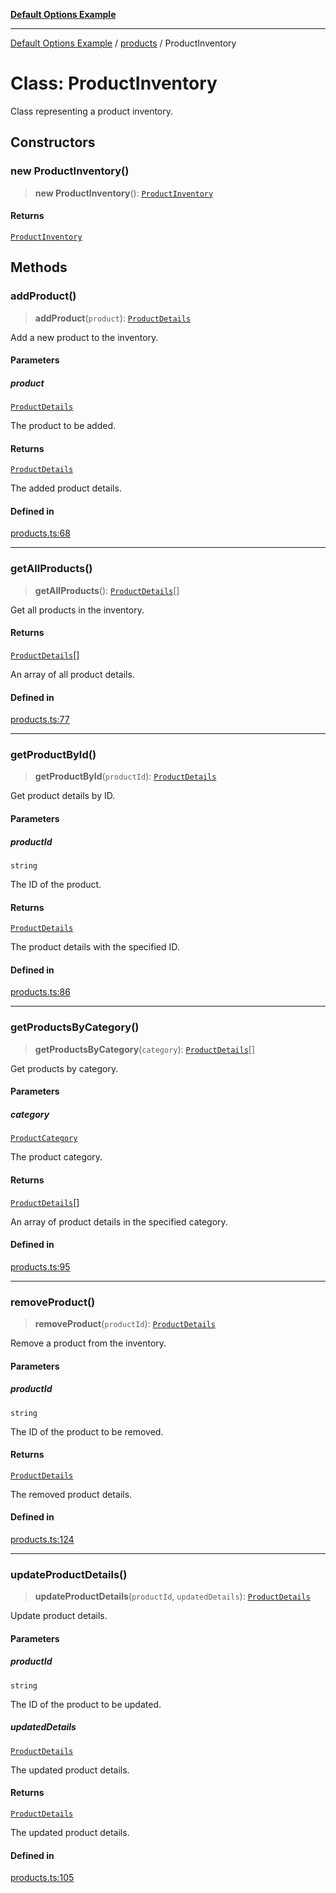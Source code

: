 [**Default Options Example**](../../README.md)

***

[Default Options Example](../../modules.md) / [products](../README.md) / ProductInventory

# Class: ProductInventory

Class representing a product inventory.

## Constructors

### new ProductInventory()

> **new ProductInventory**(): [`ProductInventory`](ProductInventory.md)

#### Returns

[`ProductInventory`](ProductInventory.md)

## Methods

### addProduct()

> **addProduct**(`product`): [`ProductDetails`](../interfaces/ProductDetails.md)

Add a new product to the inventory.

#### Parameters

##### product

[`ProductDetails`](../interfaces/ProductDetails.md)

The product to be added.

#### Returns

[`ProductDetails`](../interfaces/ProductDetails.md)

The added product details.

#### Defined in

[products.ts:68](https://github.com/typedoc2md/dummy-typescript-api/blob/main/src/products.ts#L68)

***

### getAllProducts()

> **getAllProducts**(): [`ProductDetails`](../interfaces/ProductDetails.md)[]

Get all products in the inventory.

#### Returns

[`ProductDetails`](../interfaces/ProductDetails.md)[]

An array of all product details.

#### Defined in

[products.ts:77](https://github.com/typedoc2md/dummy-typescript-api/blob/main/src/products.ts#L77)

***

### getProductById()

> **getProductById**(`productId`): [`ProductDetails`](../interfaces/ProductDetails.md)

Get product details by ID.

#### Parameters

##### productId

`string`

The ID of the product.

#### Returns

[`ProductDetails`](../interfaces/ProductDetails.md)

The product details with the specified ID.

#### Defined in

[products.ts:86](https://github.com/typedoc2md/dummy-typescript-api/blob/main/src/products.ts#L86)

***

### getProductsByCategory()

> **getProductsByCategory**(`category`): [`ProductDetails`](../interfaces/ProductDetails.md)[]

Get products by category.

#### Parameters

##### category

[`ProductCategory`](../enumerations/ProductCategory.md)

The product category.

#### Returns

[`ProductDetails`](../interfaces/ProductDetails.md)[]

An array of product details in the specified category.

#### Defined in

[products.ts:95](https://github.com/typedoc2md/dummy-typescript-api/blob/main/src/products.ts#L95)

***

### removeProduct()

> **removeProduct**(`productId`): [`ProductDetails`](../interfaces/ProductDetails.md)

Remove a product from the inventory.

#### Parameters

##### productId

`string`

The ID of the product to be removed.

#### Returns

[`ProductDetails`](../interfaces/ProductDetails.md)

The removed product details.

#### Defined in

[products.ts:124](https://github.com/typedoc2md/dummy-typescript-api/blob/main/src/products.ts#L124)

***

### updateProductDetails()

> **updateProductDetails**(`productId`, `updatedDetails`): [`ProductDetails`](../interfaces/ProductDetails.md)

Update product details.

#### Parameters

##### productId

`string`

The ID of the product to be updated.

##### updatedDetails

[`ProductDetails`](../interfaces/ProductDetails.md)

The updated product details.

#### Returns

[`ProductDetails`](../interfaces/ProductDetails.md)

The updated product details.

#### Defined in

[products.ts:105](https://github.com/typedoc2md/dummy-typescript-api/blob/main/src/products.ts#L105)
